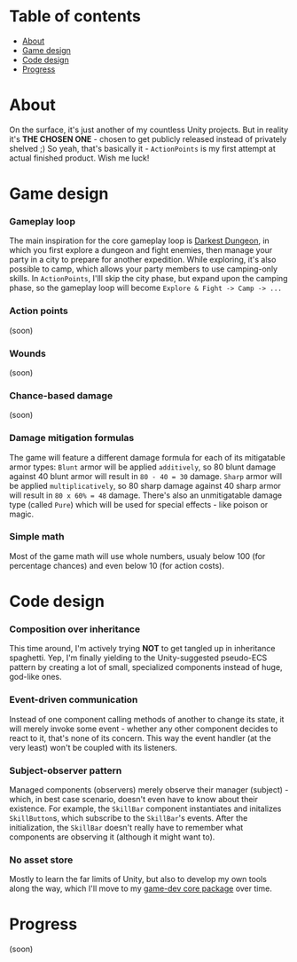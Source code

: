 # Table of contents
- [About](https://github.com/Vheos/Games.ActionPoints#about)
- [Game design](https://github.com/Vheos/Games.ActionPoints#game-design)
- [Code design](https://github.com/Vheos/Games.ActionPoints#code-design)
- [Progress](https://github.com/Vheos/Games.ActionPoints#progress)

# About
On the surface, it's just another of my countless Unity projects. But in reality it's **THE CHOSEN ONE** - chosen to get publicly released instead of privately shelved ;) So yeah, that's basically it - `ActionPoints` is my first attempt at actual finished product. Wish me luck!

# Game design
### Gameplay loop
The main inspiration for the core gameplay loop is [Darkest Dungeon](https://www.gog.com/game/darkest_dungeon), in which you first explore a dungeon and fight enemies, then manage your party in a city to prepare for another expedition. While exploring, it's also possible to camp, which allows your party members to use camping-only skills. In `ActionPoints`, I'lll skip the city phase, but expand upon the camping phase, so the gameplay loop will become `Explore & Fight -> Camp -> ...`
### Action points
(soon)
### Wounds
(soon)
### Chance-based damage
(soon)
### Damage mitigation formulas
The game will feature a different damage formula for each of its mitigatable armor types: `Blunt` armor will be applied `additively`, so 80 blunt damage against 40 blunt armor will result in `80 - 40 = 30` damage. `Sharp` armor will be applied `multiplicatively`, so 80 sharp damage against 40 sharp armor will result in `80 x 60% = 48` damage. There's also an unmitigatable damage type (called `Pure`) which will be used for special effects - like poison or magic.
### Simple math
Most of the game math will use whole numbers, usualy below 100 (for percentage chances) and even below 10 (for action costs). 

# Code design
### Composition over inheritance
This time around, I'm actively trying **NOT** to get tangled up in inheritance spaghetti. Yep, I'm finally yielding to the Unity-suggested pseudo-ECS pattern by creating a lot of small, specialized components instead of huge, god-like ones.
### Event-driven communication
Instead of one component calling methods of another to change its state, it will merely invoke some event - whether any other component decides to react to it, that's none of its concern. This way the event handler (at the very least) won't be coupled with its listeners.
### Subject-observer pattern
Managed components (observers) merely observe their manager (subject) - which, in best case scenario, doesn't even have to know about their existence. For example, the `SkillBar` component instantiates and initalizes `SkillButton`s, which subscribe to the `SkillBar`'s events. After the initialization, the `SkillBar` doesn't really have to remember what components are observing it (although it might want to).
### No asset store
Mostly to learn the far limits of Unity, but also to develop my own tools along the way, which I'll move to my [game-dev core package](https://github.com/Vheos/Games.Core) over time.

# Progress
(soon)
